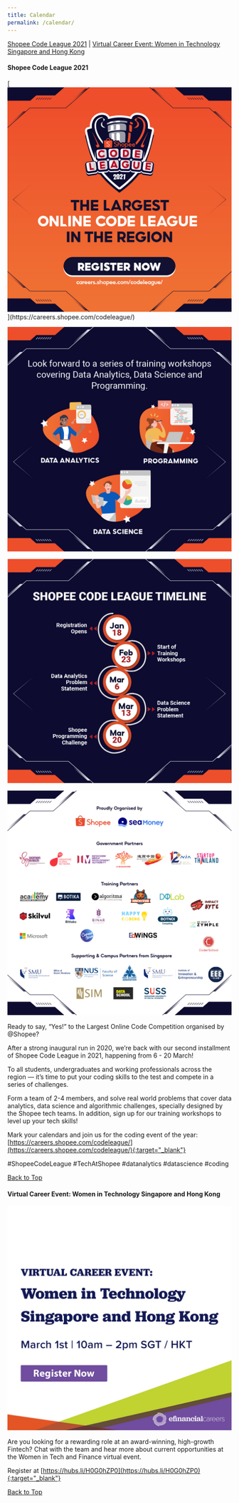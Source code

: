 ```yaml
---
title: Calendar
permalink: /calendar/
---
```


<a name="top"></a>
[Shopee Code League 2021](#1) | [Virtual Career Event: Women in Technology Singapore and Hong Kong](#2)

<a name="1"></a>
<h4><strong>Shopee Code League 2021</strong></h4>
[<img src="/images/calendar/SCL_2021_Wave1_1.jpg">](https://careers.shopee.com/codeleague/)

[<img src="/images/calendar/SCL_2021_Wave1_2.jpg">](https://careers.shopee.com/codeleague/)

[<img src="/images/calendar/SCL_2021_Wave1_3.jpg">](https://careers.shopee.com/codeleague/)

[<img src="/images/calendar/SCL_2021_Wave1_4.jpg">](https://careers.shopee.com/codeleague/)

Ready to say, “Yes!” to the Largest Online Code Competition organised by @Shopee? 

After a strong inaugural run in 2020, we’re back with our second installment of Shopee Code League in 2021, happening from 6 - 20 March! 

To all students, undergraduates and working professionals across the region — it’s time to put your coding skills to the test and compete in a series of challenges.

Form a team of 2-4 members, and solve real world problems that cover data analytics, data science and algorithmic challenges, specially designed by the Shopee tech teams. In addition, sign up for our training workshops to level up your tech skills!

Mark your calendars and join us for the coding event of the year: [https://careers.shopee.com/codeleague/](https://careers.shopee.com/codeleague/){:target="_blank"}

#ShopeeCodeLeague #TechAtShopee #datanalytics #datascience #coding

[Back to Top](#top)


<a name="2"></a>
<h4><strong>Virtual Career Event: Women in Technology Singapore and Hong Kong</strong></h4>
<img src="/images/calendar/efc-sg-hk-women-in-tech-03-01-2021-ig-feed-time.jpg" />

Are you looking for a rewarding role at an award-winning, high-growth Fintech? Chat with the team and hear more about current opportunities at the Women in Tech and Finance virtual event.

Register at [https://hubs.li/H0G0hZP0](https://hubs.li/H0G0hZP0){:target="_blank"}

[Back to Top](#top)